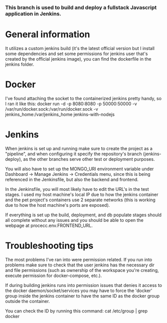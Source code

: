 ### This branch is used to build and deploy a fullstack Javascript application in Jenkins.

# General information

It utilizes a custom jenkins build (it's the latest official version but I install some dependencies and set some permissions for jenkins user that's created by the official jenkins image), you can find the dockerfile in the jenkins folder.


# Docker

I've found attaching the socket to the containerized jenkins pretty handy, so I ran it like this: docker run -d -p 8080:8080 -p 50000:50000 -v /var/run/docker.sock:/var/run/docker.sock -v jenkins_home:/var/jenkins_home jenkins-with-nodejs


# Jenkins 

When jenkins is set up and running make sure to create the project as a "pipeline", and when configuring it specify the repository's branch (jenkins-deploy), as the other branches serve other test or deployment purposes.

You will also have to set up the MONGO_URI environment variable under Dashboard -> Manage Jenkins -> Credentials menu, since this is being referenced in the Jenkinsfile, but also the backend and frontend.

In the Jenkinsfile, you will most likely have to edit the URL's in the test stages. I used my host machine's local IP due to how the jenkins container and the pet project's containers use 2 separate networks (this is working due to how the host machine's ports are exposed).

If everything is set up the build, deployment, and db populate stages should all complete without any issues and you should be able to open the webpage at procecc.env.FRONTEND_URL.


# Troubleshooting tips

The most problems I've ran into were permission related. If you run into problems make sure to check that the user jenkins has the necessary dir and file permissions (such as ownership of the workspace you're creating, execute permission for docker-compose, etc.).

If during building jenkins runs into permission issues that denies it access to the docker daemon/socket/services you may have to force the 'docker' group inside the jenkins container to have the same ID as the docker group outside the container.

You can check the ID by running this command: cat /etc/group | grep docker
